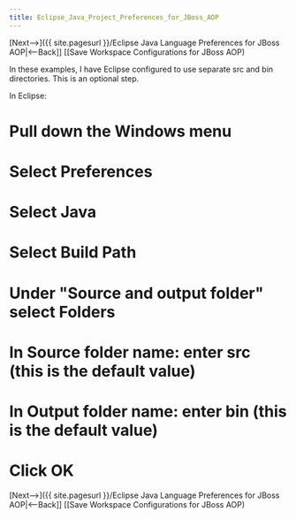 ```yaml
---
title: Eclipse_Java_Project_Preferences_for_JBoss_AOP
---
```

[Next-->]({{ site.pagesurl }}/Eclipse Java Language Preferences for JBoss AOP|<--Back]] [[Save Workspace Configurations for JBoss AOP)

In these examples, I have Eclipse configured to use separate src and bin directories. This is an optional step.

In Eclipse:
# Pull down the **Windows** menu
# Select **Preferences**
# Select **Java**
# Select **Build Path**
# Under "Source and output folder" select **Folders**
# In **Source folder name:** enter **src** (this is the default value)
# In **Output folder name:** enter **bin** (this is the default value)
# Click **OK**

[Next-->]({{ site.pagesurl }}/Eclipse Java Language Preferences for JBoss AOP|<--Back]] [[Save Workspace Configurations for JBoss AOP)